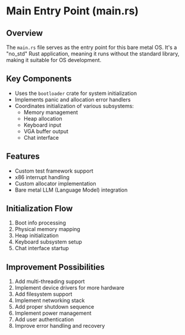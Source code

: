 # Main Entry Point (main.rs)

## Overview
The `main.rs` file serves as the entry point for this bare metal OS. It's a "no_std" Rust application, meaning it runs without the standard library, making it suitable for OS development.

## Key Components
- Uses the `bootloader` crate for system initialization
- Implements panic and allocation error handlers
- Coordinates initialization of various subsystems:
  - Memory management
  - Heap allocation
  - Keyboard input
  - VGA buffer output
  - Chat interface

## Features
- Custom test framework support
- x86 interrupt handling
- Custom allocator implementation
- Bare metal LLM (Language Model) integration

## Initialization Flow
1. Boot info processing
2. Physical memory mapping
3. Heap initialization
4. Keyboard subsystem setup
5. Chat interface startup

## Improvement Possibilities
1. Add multi-threading support
2. Implement device drivers for more hardware
3. Add filesystem support
4. Implement networking stack
5. Add proper shutdown sequence
6. Implement power management
7. Add user authentication
8. Improve error handling and recovery